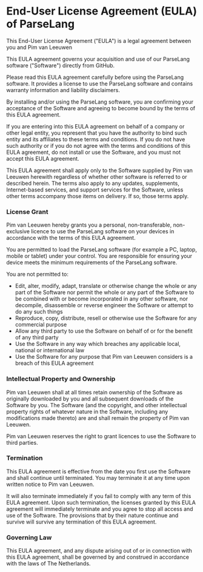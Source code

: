 
# End-User License Agreement (EULA) of ParseLang

This End-User License Agreement ("EULA") is a legal agreement between you and Pim van Leeuwen

This EULA agreement governs your acquisition and use of our ParseLang software ("Software") directly from GitHub.

Please read this EULA agreement carefully before using the ParseLang software. It provides a license to use the ParseLang software and contains warranty information and liability disclaimers.

By installing and/or using the ParseLang software, you are confirming your acceptance of the Software and agreeing to become bound by the terms of this EULA agreement.

If you are entering into this EULA agreement on behalf of a company or other legal entity, you represent that you have the authority to bind such entity and its affiliates to these terms and conditions. If you do not have such authority or if you do not agree with the terms and conditions of this EULA agreement, do not install or use the Software, and you must not accept this EULA agreement.

This EULA agreement shall apply only to the Software supplied by Pim van Leeuwen herewith regardless of whether other software is referred to or described herein. The terms also apply to any updates, supplements, Internet-based services, and support services for the Software, unless other terms accompany those items on delivery. If so, those terms apply. 


### License Grant

Pim van Leeuwen hereby grants you a personal, non-transferable, non-exclusive licence to use the ParseLang software on your devices in accordance with the terms of this EULA agreement.

You are permitted to load the ParseLang software (for example a PC, laptop, mobile or tablet) under your control. You are responsible for ensuring your device meets the minimum requirements of the ParseLang software.

You are not permitted to:

* Edit, alter, modify, adapt, translate or otherwise change the whole or any part of the Software nor permit the whole or any part of the Software to be combined with or become incorporated in any other software, nor decompile, disassemble or reverse engineer the Software or attempt to do any such things
* Reproduce, copy, distribute, resell or otherwise use the Software for any commercial purpose
* Allow any third party to use the Software on behalf of or for the benefit of any third party
* Use the Software in any way which breaches any applicable local, national or international law
* Use the Software for any purpose that Pim van Leeuwen considers is a breach of this EULA agreement

### Intellectual Property and Ownership

Pim van Leeuwen shall at all times retain ownership of the Software as originally downloaded by you and all subsequent downloads of the Software by you. The Software (and the copyright, and other intellectual property rights of whatever nature in the Software, including any modifications made thereto) are and shall remain the property of Pim van Leeuwen.

Pim van Leeuwen reserves the right to grant licences to use the Software to third parties.

### Termination

This EULA agreement is effective from the date you first use the Software and shall continue until terminated. You may terminate it at any time upon written notice to Pim van Leeuwen.

It will also terminate immediately if you fail to comply with any term of this EULA agreement. Upon such termination, the licenses granted by this EULA agreement will immediately terminate and you agree to stop all access and use of the Software. The provisions that by their nature continue and survive will survive any termination of this EULA agreement.

### Governing Law

This EULA agreement, and any dispute arising out of or in connection with this EULA agreement, shall be governed by and construed in accordance with the laws of The Netherlands.
